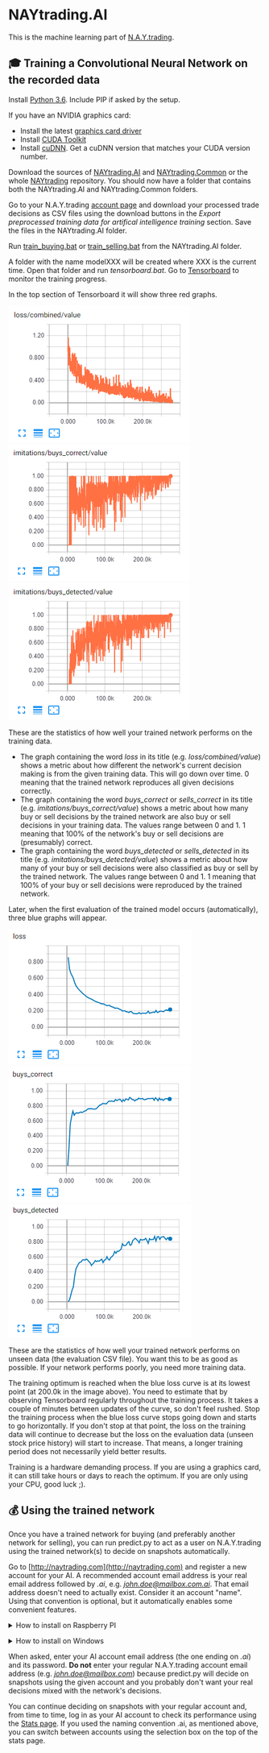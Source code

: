 # NAYtrading.AI #
This is the machine learning part of [N.A.Y.trading](/../../).

## :mortar_board: Training a Convolutional Neural Network on the recorded data ##

Install [Python 3.6](https://www.python.org/downloads/release/python-366/). Include PIP if asked by the setup.

If you have an NVIDIA graphics card:
- Install the latest [graphics card driver](https://www.nvidia.com/Download/index.aspx?lang=en-us)
- Install [CUDA Toolkit](https://developer.nvidia.com/cuda-downloads)
- Install [cuDNN](https://developer.nvidia.com/cudnn). Get a cuDNN version that matches your CUDA version number.

Download the sources of [NAYtrading.AI](/NAYtrading.AI) and [NAYtrading.Common](/NAYtrading.Common) or the whole [NAYtrading](/../../) repository. You should now have a folder that contains both the NAYtrading.AI and NAYtrading.Common folders.

Go to your N.A.Y.trading [account page](http://naytrading.com/manage) and download your processed trade decisions as CSV files using the download buttons in the *Export preprocessed training data for artifical intelligence training* section.
Save the files in the NAYtrading.AI folder.

Run [train_buying.bat](train_buying.bat) or [train_selling.bat](train_selling.bat) from the NAYtrading.AI folder.

A folder with the name modelXXX will be created where XXX is the current time. Open that folder and run *tensorboard.bat*. Go to [Tensorboard](http://localhost:6006/#scalars&run=log%5Ctrain&_smoothingWeight=0&tagFilter=%5Eloss%24%7C%5Eloss%2Fcombined%7C(buy%7Csell)s_detected%7C(buy%7Csell)s_correct&_ignoreYOutliers=false) to monitor the training progress.

In the top section of Tensorboard it will show three red graphs. 

![loss](docs/training_loss.png "loss graph") ![buys_correct](docs/training_correct.png "buys correct graph") ![buys_detected](docs/training_detected.png "buys detected graph")

These are the statistics of how well your trained network performs on the training data.
- The graph containing the word *loss* in its title (e.g. *loss/combined/value*) shows a metric about how different the network's current decision making is from the given training data. This will go down over time. 0 meaning that the trained network reproduces all given decisions correctly.
- The graph containing the word *buys_correct* or *sells_correct* in its title (e.g. *imitations/buys_correct/value*) shows a metric about how many buy or sell decisions by the trained network are also buy or sell decisions in your training data. The values range between 0 and 1. 1 meaning that 100% of the network's buy or sell decisions are (presumably) correct.
- The graph containing the word *buys_detected* or *sells_detected* in its title (e.g. *imitations/buys_detected/value*) shows a metric about how many of your buy or sell decisions were also classified as buy or sell by the trained network. The values range between 0 and 1. 1 meaning that 100% of your buy or sell decisions were reproduced by the trained network.

Later, when the first evaluation of the trained model occurs (automatically), three blue graphs will appear. 

![loss](docs/evaluation_loss.png "loss graph") ![buys_correct](docs/evaluation_correct.png "buys correct graph") ![buys_detected](docs/evaluation_detected.png "buys detected graph")

These are the statistics of how well your trained network performs on unseen data (the evaluation CSV file). You want this to be as good as possible. If your network performs poorly, you need more training data.

The training optimum is reached when the blue loss curve is at its lowest point (at 200.0k in the image above). You need to estimate that by observing Tensorboard regularly throughout the training process. It takes a couple of minutes between updates of the curve, so don't feel rushed. Stop the training process when the blue loss curve stops going down and starts to go horizontally. If you don't stop at that point, the loss on the training data will continue to decrease but the loss on the evaluation data (unseen stock price history) will start to increase. That means, a longer training period does not necessarily yield better results.

Training is a hardware demanding process. If you are using a graphics card, it can still take hours or days to reach the optimum. If you are only using your CPU, good luck ;).

## :moneybag: Using the trained network ##

Once you have a trained network for buying (and preferably another network for selling), you can run predict.py to act as a user on N.A.Y.trading using the trained network(s) to decide on snapshots automatically. 

Go to [http://naytrading.com](http://naytrading.com) and register a new account for your AI. A recommended account email address is your real email address followed by *.ai*, e.g. *john.doe@mailbox.com.ai*. That email address doesn't need to actually exist. Consider it an account "name". Using that convention is optional, but it automatically enables some convenient features.


<details>
<summary>How to install on Raspberry PI</summary>

```sh
pi@raspberrypi:~/ $ git clone https://github.com/chrwoizi/naytrading.git
pi@raspberrypi:~/ $ cd naytrading/NAYtrading.AI
pi@raspberrypi:~/naytrading/NAYtrading.AI $ ./install.sh

```

Run predict.py with trained buying and selling models:

```sh
# replace %1 with your buying model directory path, e.g. model20180629121604
# replace %2 with your selling model directory path, e.g. model20180703114329
# replace %3 with the number of seconds the AI should wait between snapshots, e.g. 30
python3.4 predict.py --buy_checkpoint_dir=%1\\checkpoint --sell_checkpoint_dir=%2\\checkpoint --sleep=%3
```

Having a selling network is optional. If you don't have enough training data yet to achieve a satisfying ratio of sells_correct (see Tensorboard above), you can remove the sell_checkpoint_dir option and use thresholds to make sell decisions.
```sh
# replace %1 with your buying model directory path, e.g. model20180629121604
# replace %2 with the number of seconds the AI should wait between snapshots, e.g. 30
# see predict.py for help on the threshold parameters.
python3.4 predict.py --buy_checkpoint_dir=%1\\checkpoint --sleep=%2 --min_loss=0.1 --min_gain=0.04 --max_loss=0.3 --max_gain=0.15 --sell_at_max_factor=1
```

</details><p></p>

<details>
<summary>How to install on Windows</summary>

Download Python 3.x from https://www.python.org/downloads/ and run the installer.

Drag your model folder(s) onto predict_dropped.bat or run predict.py from the console:

```sh
# replace %1 with your buying model directory path, e.g. model20180629121604
# replace %2 with your selling model directory path, e.g. model20180703114329
# replace %3 with the number of seconds the AI should wait between snapshots, e.g. 30
pip install requests
pip install tensorflow
python predict.py --buy_checkpoint_dir=%1\\checkpoint --sell_checkpoint_dir=%2\\checkpoint --sleep=%3
```

Having a selling network is optional. If you don't have enough training data yet to achieve a satisfying ratio of sells_correct (see Tensorboard above), you can remove the sell_checkpoint_dir option and use thresholds to make sell decisions. Drag your buying model directory onto predict_dropped.bat or run predict.py from the console:
```sh
# replace %1 with your buying model directory path, e.g. model20180629121604
# replace %2 with the number of seconds the AI should wait between snapshots, e.g. 30
# see predict.py for help on the threshold parameters.
pip install requests
pip install tensorflow
python predict.py --buy_checkpoint_dir=%1\\checkpoint --sleep=%2 --min_loss=0.1 --min_gain=0.04 --max_loss=0.3 --max_gain=0.15 --sell_at_max_factor=1
```

</details><p></p>

When asked, enter your AI account email address (the one ending on *.ai*) and its password. **Do not** enter your regular N.A.Y.trading account email address (e.g. *john.doe@mailbox.com*) because predict.py will decide on snapshots using the given account and you probably don't want your real decisions mixed with the network's decisions.

You can continue deciding on snapshots with your regular account and, from time to time, log in as your AI account to check its performance using the [Stats page](http://naytrading.com/app/#!/stats). If you used the naming convention .ai, as mentioned above, you can switch between accounts using the selection box on the top of the stats page.
